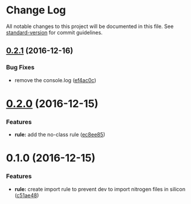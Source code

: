# Change Log

All notable changes to this project will be documented in this file. See [standard-version](https://github.com/conventional-changelog/standard-version) for commit guidelines.

<a name="0.2.1"></a>
## [0.2.1](https://github.com/giraud/eslint-plugin-adi/compare/v0.2.0...v0.2.1) (2016-12-16)


### Bug Fixes

* remove the console.log ([ef4ac0c](https://github.com/giraud/eslint-plugin-adi/commit/ef4ac0c))



<a name="0.2.0"></a>
# [0.2.0](https://github.com/giraud/eslint-plugin-adi/compare/v0.1.0...v0.2.0) (2016-12-15)


### Features

* **rule:** add the no-class rule ([ec8ee85](https://github.com/giraud/eslint-plugin-adi/commit/ec8ee85))



<a name="0.1.0"></a>
# 0.1.0 (2016-12-15)


### Features

* **rule:** create import rule to prevent dev to import nitrogen files in silicon ([c51ae48](https://github.com/giraud/eslint-plugin-adi/commit/c51ae48))
